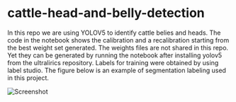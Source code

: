 # cattle-head-and-belly-detection

In this repo we are using YOLOV5 to identify cattle belies and heads. The code in the notebook shows the calibration and a recalibration starting from the best weight set generated. 
The weights files are not shared in this repo. Yet they can be generated by running the notebook after installing yolov5 from the ultralirics repository. 
Labels for training were obtained by using label studio. The figure below is an example of segmentation labeling used in this project. 

![Screenshot](screenshot.png)
